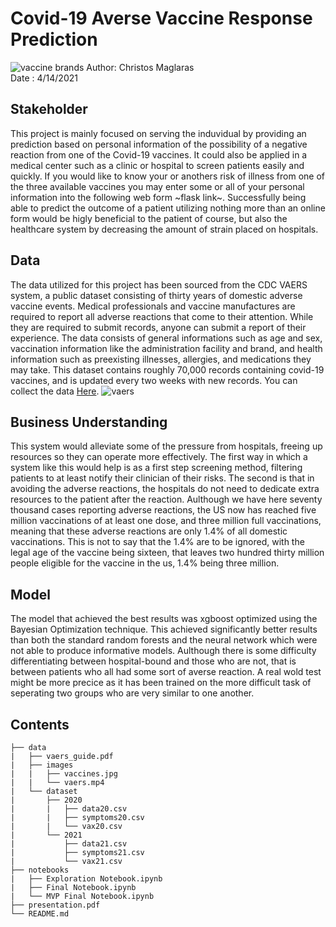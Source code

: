 # Covid-19 Averse Vaccine Response Prediction
![vaccine brands](../data/images/vaccines.jpg)
Author: Christos Maglaras<br>
Date : 4/14/2021
## Stakeholder
This project is mainly focused on serving the induvidual by providing an prediction based on personal information of the possibility of a negative reaction from one of the Covid-19 vaccines. It could also be applied in a medical center such as a clinic or hospital to screen patients easily and quickly. If you would like to know your or anothers risk of illness from one of the three available vaccines you may enter some or all of your personal information into the following web form ~flask link~. Successfully being able to predict the outcome of a patient utilizing nothing more than an online form would be higly beneficial to the patient of course, but also the healthcare system by decreasing the amount of strain placed on hospitals. 

## Data
The data utilized for this project has been sourced from the CDC VAERS system, a public dataset consisting of thirty years of domestic adverse vaccine events. Medical professionals and vaccine manufactures are required to report all adverse reactions that come to their attention. While they are required to submit records, anyone can submit a report of their experience. The data consists of general informations such as age and sex, vaccination information like the administration facility and brand, and health information such as preexisting illnesses, allergies, and medications they may take. This dataset contains roughly 70,000 records containing covid-19 vaccines, and is updated every two weeks with new records. You can collect the data [Here](https://vaers.hhs.gov/data/datasets.html?).
![vaers](../data/images/vaers.png)

## Business Understanding
This system would alleviate some of the pressure from hospitals, freeing up resources so they can operate more effectively. The first way in which a system like this would help is as a first step screening method, filtering patients to at least notify their clinician of their risks. The second is that in avoiding the adverse reactions, the hospitals do not need to dedicate extra resources to the patient after the reaction. Aulthough we have here seventy thousand cases reporting adverse reactions, the US now has reached five million vaccinations of at least one dose, and three million full vaccinations, meaning that these adverse reactions are only 1.4% of all domestic vaccinations. This is not to say that the 1.4% are to be ignored, with the legal age of the vaccine being sixteen, that leaves two hundred thirty million people eligible for the vaccine in the us, 1.4% being three million.

## Model
The model that achieved the best results was xgboost optimized using the Bayesian Optimization technique. This achieved significantly better results than both the standard random forests and the neural network which were not able to produce informative models. Aulthough there is some difficulty differentiating between hospital-bound and those who are not, that is between patients who all had some sort of averse reaction. A real wold test might be more precice as it has been trained on the more difficult task of seperating two groups who are very similar to one another. 

## Contents
```
├── data
|   ├── vaers_guide.pdf
|   ├── images
|   |   ├── vaccines.jpg
|   |   └── vaers.mp4
|   └── dataset
|       ├── 2020
|       |   ├── data20.csv
|       |   ├── symptoms20.csv
|       |   └── vax20.csv
|       └── 2021
|           ├── data21.csv
|           ├── symptoms21.csv
|           └── vax21.csv
├── notebooks
|   ├── Exploration Notebook.ipynb
|   ├── Final Notebook.ipynb
|   └── MVP Final Notebook.ipynb
├── presentation.pdf
└── README.md
```